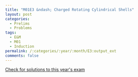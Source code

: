 ```yaml
---
title: "M01E3 &ndash; Charged Rotating Cylindrical Shells"
layout: post
categories:
  - Prelims
  - Problems
tags:
  - E&M
  - M01
  - Induction
permalink: /:categories/:year/:month/E3:output_ext
comments: false
---
```

<object data="2001M3E.pdf" type="application/pdf" width="100%" height="500"></object>
<div class="message"><a href='https://princetonprelim.com/prelim/7/'>Check for solutions to this year's exam</a></div>